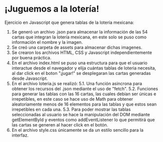 # ¡Juguemos a la lotería!
Ejercicio en Javascript que genera tablas de la lotería mexicana:

1. Se generó un archivo .json para almacenar la información de las 54 cartas que integran la lotería mexicana, en este solo se puso como información el nombre y la imagen.
2. Se creó una carpeta de assets para almacenar dichas imagenes.
3. Se crearon los archivos HTML, CSS y Javascript independientemente por buena práctica.
4. En el archivo index.html se puso una estructura para que el usuario interactue desde el navegador y elija cuántas tablas de loteria necesita, al dar click en el boton "¡jugar!" se desplegaran las cartas generadas desde Javascript.
5. En el archivo loteria.js se realizó:
5.1.  Una función asincrona para obtener los recursos del .json mediante el uso de "fetch".
5.2. Funciones para generar las tablas con las 16 cartas, las cuales debían ser únicas e irrepetibles, en este caso se hace uso de Math para obtener aleatoriamente menos de 16 elementos para las tablas y que estos sean irrepetibles en cada una.
5.3. Para poder mostrar las tablas seleccionadas al usuario se hace la manipulación del DOM mediante getElementById y eventos como addEventListener lo que permitirá que las cartas se generen al hacer click en el botón.
6. En el archivo style.css únicamente se da un estilo sencillo para la interfaz.

